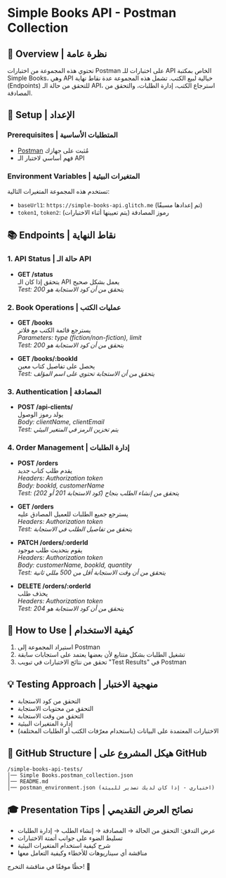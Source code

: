 
# Simple Books API - Postman Collection

## 📝 Overview | نظرة عامة
تحتوي هذه المجموعة من اختبارات Postman على اختبارات للـ API الخاص بمكتبة Simple Books، وهي API خيالية لبيع الكتب. تشمل هذه المجموعة عدة نقاط نهاية (Endpoints) للتحقق من حالة الـ API، استرجاع الكتب، إدارة الطلبات، والتحقق من المصادقة.

## 🔧 Setup | الإعداد

### Prerequisites | المتطلبات الأساسية
- [Postman](https://www.postman.com/downloads/) مُثبت على جهازك
- فهم أساسي لاختبار الـ API

### Environment Variables | المتغيرات البيئية
تستخدم هذه المجموعة المتغيرات التالية:
- `baseUrl1`: `https://simple-books-api.glitch.me` (تم إعدادها مسبقًا)
- `token1`, `token2`: رموز المصادقة (يتم تعيينها أثناء الاختبارات)

## 📚 Endpoints | نقاط النهاية

### 1. API Status | حالة الـ API
- **GET /status**  
  يتحقق إذا كان الـ API يعمل بشكل صحيح  
  *Test: يتحقق من أن كود الاستجابة هو 200*

### 2. Book Operations | عمليات الكتب
- **GET /books**  
  يسترجع قائمة الكتب مع فلاتر  
  *Parameters: type (fiction/non-fiction), limit*  
  *Test: يتحقق من أن كود الاستجابة هو 200*

- **GET /books/:bookId**  
  يحصل على تفاصيل كتاب معين  
  *Test: يتحقق من أن الاستجابة تحتوي على اسم المؤلف*

### 3. Authentication | المصادقة
- **POST /api-clients/**  
  يولد رموز الوصول  
  *Body: clientName, clientEmail*  
  *Test: يتم تخزين الرمز في المتغير البيئي*

### 4. Order Management | إدارة الطلبات
- **POST /orders**  
  يقدم طلب كتاب جديد  
  *Headers: Authorization token*  
  *Body: bookId, customerName*  
  *Test: يتحقق من إنشاء الطلب بنجاح (كود الاستجابة 201 أو 202)*

- **GET /orders**  
  يسترجع جميع الطلبات للعميل المصادق عليه  
  *Headers: Authorization token*  
  *Test: يتحقق من تفاصيل الطلب في الاستجابة*

- **PATCH /orders/:orderId**  
  يقوم بتحديث طلب موجود  
  *Headers: Authorization token*  
  *Body: customerName, bookId, quantity*  
  *Test: يتحقق من أن وقت الاستجابة أقل من 500 مللي ثانية*

- **DELETE /orders/:orderId**  
  يحذف طلب  
  *Headers: Authorization token*  
  *Test: يتحقق من أن كود الاستجابة هو 204*

## 🚀 How to Use | كيفية الاستخدام
1. استيراد المجموعة إلى Postman
2. تشغيل الطلبات بشكل متتابع لأن بعضها يعتمد على استجابات سابقة
3. تحقق من نتائج الاختبارات في تبويب "Test Results" في Postman

## 💡 Testing Approach | منهجية الاختبار
- التحقق من كود الاستجابة
- التحقق من محتويات الاستجابة
- التحقق من وقت الاستجابة
- إدارة المتغيرات البيئية
- الاختبارات المعتمدة على البيانات (باستخدام معرّفات الكتب أو الطلبات المختلفة)

## 📂 GitHub Structure | هيكل المشروع على GitHub
```
/simple-books-api-tests/
│── Simple Books.postman_collection.json
│── README.md
│── postman_environment.json (اختياري - إذا كان لديك تصدير للبيئة)
```

## 🎓 Presentation Tips | نصائح العرض التقديمي
- عرض التدفق: التحقق من الحالة → المصادقة → إنشاء الطلب → إدارة الطلبات
- تسليط الضوء على جوانب أتمتة الاختبارات
- شرح كيفية استخدام المتغيرات البيئية
- مناقشة أي سيناريوهات للأخطاء وكيفية التعامل معها

حظًا موفقًا في مناقشة التخرج! 🎉
